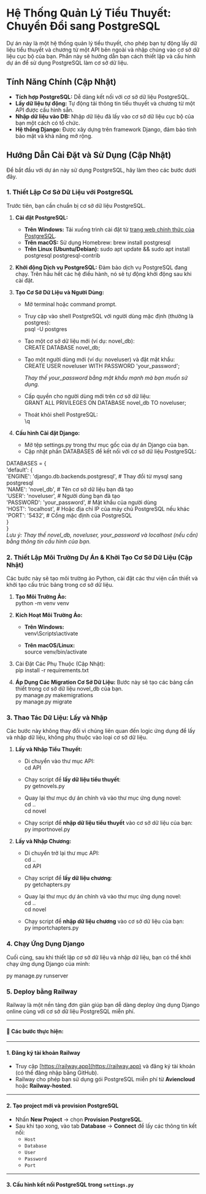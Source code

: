 # **Hệ Thống Quản Lý Tiểu Thuyết: Chuyển Đổi sang PostgreSQL**

Dự án này là một hệ thống quản lý tiểu thuyết, cho phép bạn tự động lấy dữ liệu tiểu thuyết và chương từ một API bên ngoài và nhập chúng vào cơ sở dữ liệu cục bộ của bạn. Phần này sẽ hướng dẫn bạn cách thiết lập và cấu hình dự án để sử dụng PostgreSQL làm cơ sở dữ liệu.

## **Tính Năng Chính (Cập Nhật)**

* **Tích hợp PostgreSQL:** Dễ dàng kết nối với cơ sở dữ liệu PostgreSQL.  
* **Lấy dữ liệu tự động:** Tự động tải thông tin tiểu thuyết và chương từ một API được cấu hình sẵn.  
* **Nhập dữ liệu vào DB:** Nhập dữ liệu đã lấy vào cơ sở dữ liệu cục bộ của bạn một cách có tổ chức.  
* **Hệ thống Django:** Được xây dựng trên framework Django, đảm bảo tính bảo mật và khả năng mở rộng.

## **Hướng Dẫn Cài Đặt và Sử Dụng (Cập Nhật)**

Để bắt đầu với dự án này sử dụng PostgreSQL, hãy làm theo các bước dưới đây.

### **1\. Thiết Lập Cơ Sở Dữ Liệu với PostgreSQL**

Trước tiên, bạn cần chuẩn bị cơ sở dữ liệu PostgreSQL.

1. **Cài đặt PostgreSQL:**  
   * **Trên Windows:** Tải xuống trình cài đặt từ [trang web chính thức của PostgreSQL](https://www.postgresql.org/download/windows/).  
   * **Trên macOS:** Sử dụng Homebrew: brew install postgresql  
   * **Trên Linux (Ubuntu/Debian):** sudo apt update && sudo apt install postgresql postgresql-contrib  
2. **Khởi động Dịch vụ PostgreSQL:** Đảm bảo dịch vụ PostgreSQL đang chạy. Trên hầu hết các hệ điều hành, nó sẽ tự động khởi động sau khi cài đặt.  
3. **Tạo Cơ Sở Dữ Liệu và Người Dùng:**  
   * Mở terminal hoặc command prompt.  
   * Truy cập vào shell PostgreSQL với người dùng mặc định (thường là postgres):  
     psql \-U postgres

   * Tạo một cơ sở dữ liệu mới (ví dụ: novel\_db):  
     CREATE DATABASE novel\_db;

   * Tạo một người dùng mới (ví dụ: noveluser) và đặt mật khẩu:  
     CREATE USER noveluser WITH PASSWORD 'your\_password';

     *Thay thế your\_password bằng mật khẩu mạnh mà bạn muốn sử dụng.*  
   * Cấp quyền cho người dùng mới trên cơ sở dữ liệu:  
     GRANT ALL PRIVILEGES ON DATABASE novel\_db TO noveluser;

   * Thoát khỏi shell PostgreSQL:  
     \\q

4. **Cấu hình Cài đặt Django:**  
   * Mở tệp settings.py trong thư mục gốc của dự án Django của bạn.  
   * Cập nhật phần DATABASES để kết nối với cơ sở dữ liệu PostgreSQL:

DATABASES \= {  
    'default': {  
        'ENGINE': 'django.db.backends.postgresql', \# Thay đổi từ mysql sang postgresql  
        'NAME': 'novel\_db', \# Tên cơ sở dữ liệu bạn đã tạo  
        'USER': 'noveluser', \# Người dùng bạn đã tạo  
        'PASSWORD': 'your\_password', \# Mật khẩu của người dùng  
        'HOST': 'localhost', \# Hoặc địa chỉ IP của máy chủ PostgreSQL nếu khác  
        'PORT': '5432', \# Cổng mặc định của PostgreSQL  
    }  
}  
*Lưu ý: Thay thế novel\_db, noveluser, your\_password và localhost (nếu cần) bằng thông tin cấu hình của bạn.*

### **2\. Thiết Lập Môi Trường Dự Án & Khởi Tạo Cơ Sở Dữ Liệu (Cập Nhật)**

Các bước này sẽ tạo môi trường ảo Python, cài đặt các thư viện cần thiết và khởi tạo cấu trúc bảng trong cơ sở dữ liệu.

1. **Tạo Môi Trường Ảo:**  
   python \-m venv venv

2. **Kích Hoạt Môi Trường Ảo:**  
   * **Trên Windows:**  
     venv\\Scripts\\activate

   * **Trên macOS/Linux:**  
     source venv/bin/activate

3. Cài Đặt Các Phụ Thuộc (Cập Nhật):    
   pip install \-r requirements.txt

4. **Áp Dụng Các Migration Cơ Sở Dữ Liệu:** Bước này sẽ tạo các bảng cần thiết trong cơ sở dữ liệu novel\_db của bạn.  
   py manage.py makemigrations  
   py manage.py migrate

### **3\. Thao Tác Dữ Liệu: Lấy và Nhập**

Các bước này không thay đổi vì chúng liên quan đến logic ứng dụng để lấy và nhập dữ liệu, không phụ thuộc vào loại cơ sở dữ liệu.

1. **Lấy và Nhập Tiểu Thuyết:**  
   * Di chuyển vào thư mục API:  
     cd API

   * Chạy script để **lấy dữ liệu tiểu thuyết**:  
     py getnovels.py

   * Quay lại thư mục dự án chính và vào thư mục ứng dụng novel:  
     cd ..  
     cd novel

   * Chạy script để **nhập dữ liệu tiểu thuyết** vào cơ sở dữ liệu của bạn:  
     py importnovel.py

2. **Lấy và Nhập Chương:**  
   * Di chuyển trở lại thư mục API:  
     cd ..  
     cd API

   * Chạy script để **lấy dữ liệu chương**:  
     py getchapters.py

   * Quay lại thư mục dự án chính và vào thư mục ứng dụng novel:  
     cd ..  
     cd novel

   * Chạy script để **nhập dữ liệu chương** vào cơ sở dữ liệu của bạn:  
     py importchapters.py

### **4\. Chạy Ứng Dụng Django**

Cuối cùng, sau khi thiết lập cơ sở dữ liệu và nhập dữ liệu, bạn có thể khởi chạy ứng dụng Django của mình:

py manage.py runserver  

### 5. Deploy bằng Railway

Railway là một nền tảng đơn giản giúp bạn dễ dàng deploy ứng dụng Django online cùng với cơ sở dữ liệu PostgreSQL miễn phí.

---

#### 📝 Các bước thực hiện:

---

#### 1. Đăng ký tài khoản Railway

- Truy cập [https://railway.app](https://railway.app) và đăng ký tài khoản (có thể đăng nhập bằng GitHub).
- Railway cho phép bạn sử dụng gói PostgreSQL miễn phí từ **Aviencloud** hoặc **Railway-hosted**.

---

#### 2. Tạo project mới và provision PostgreSQL

- Nhấn **New Project** → chọn **Provision PostgreSQL**.
- Sau khi tạo xong, vào tab **Database** → **Connect** để lấy các thông tin kết nối:
  - `Host`
  - `Database`
  - `User`
  - `Password`
  - `Port`

---

#### 3. Cấu hình kết nối PostgreSQL trong `settings.py`
